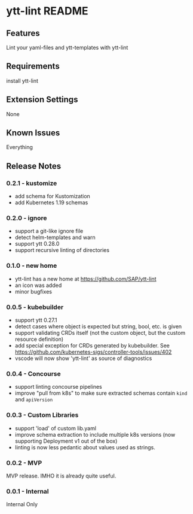 # ytt-lint README

## Features

Lint your yaml-files and ytt-templates with ytt-lint

## Requirements

install ytt-lint

## Extension Settings

None

<!--

* `myExtension.enable`: enable/disable this extension
* `myExtension.thing`: set to `blah` to do something
-->

## Known Issues

Everything

## Release Notes

### 0.2.1 - kustomize

- add schema for Kustomization
- add Kubernetes 1.19 schemas

### 0.2.0 - ignore

- support a git-like ignore file
- detect helm-templates and warn
- support ytt 0.28.0
- support recursive linting of directories

### 0.1.0 - new home

- ytt-lint has a new home at https://github.com/SAP/ytt-lint
- an icon was added
- minor bugfixes

### 0.0.5 - kubebuilder

- support ytt 0.27.1
- detect cases where object is expected but string, bool, etc. is given
- support validating CRDs itself (not the custom object, but the custom resource definition)
- add special exception for CRDs generated by kubebuilder. See https://github.com/kubernetes-sigs/controller-tools/issues/402
- vscode will now show 'ytt-lint' as source of diagnostics

### 0.0.4 - Concourse

- support linting concourse pipelines
- improve "pull from k8s" to make sure extracted schemas contain `kind` and `apiVersion`

### 0.0.3 - Custom Libraries

- support 'load' of custom lib.yaml
- improve schema extraction to include multiple k8s versions (now supporting Deployment v1 out of the box)
- linting is now less pedantic about values used as strings.

### 0.0.2 - MVP

MVP release. IMHO it is already quite useful.

### 0.0.1 - Internal

Internal Only
